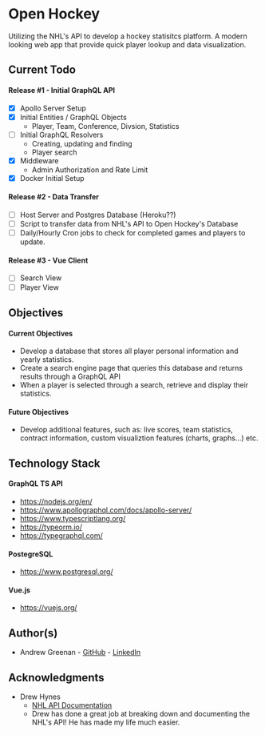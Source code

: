 # Open Hockey

Utilizing the NHL's API to develop a hockey statisitcs platform. A modern looking web app that provide quick player lookup and data visualization.

## Current Todo

#### Release #1 - Initial GraphQL API

- [x] Apollo Server Setup
- [x] Initial Entities / GraphQL Objects
  - Player, Team, Conference, Divsion, Statistics
- [ ] Initial GraphQL Resolvers
  - Creating, updating and finding
  - Player search
- [x] Middleware
  - Admin Authorization and Rate Limit
- [x] Docker Initial Setup

#### Release #2 - Data Transfer

- [ ] Host Server and Postgres Database (Heroku??)
- [ ] Script to transfer data from NHL's API to Open Hockey's Database
- [ ] Daily/Hourly Cron jobs to check for completed games and players to update.

#### Release #3 - Vue Client

- [ ] Search View
- [ ] Player View

## Objectives

#### Current Objectives

- Develop a database that stores all player personal information and yearly statistics.
- Create a search engine page that queries this database and returns results through a GraphQL API
- When a player is selected through a search, retrieve and display their statistics.

#### Future Objectives

- Develop additional features, such as: live scores, team statistics, contract information, custom visualiztion features (charts, graphs...) etc.

## Technology Stack

#### GraphQL TS API

- https://nodejs.org/en/
- https://www.apollographql.com/docs/apollo-server/
- https://www.typescriptlang.org/
- https://typeorm.io/
- https://typegraphql.com/

#### PostegreSQL

- https://www.postgresql.org/

#### Vue.js

- https://vuejs.org/

## Author(s)

- Andrew Greenan - [GitHub](https://github.com/greenan8) - [LinkedIn](https://www.linkedin.com/in/andrewbgreenan/)

## Acknowledgments

- Drew Hynes
  - [NHL API Documentation](https://gitlab.com/dword4/nhlapi)
  - Drew has done a great job at breaking down and documenting the NHL's API! He has made my life much easier.
